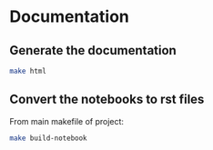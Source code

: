 # Documentation

## Generate the documentation

```sh
make html
```

## Convert the notebooks to rst files

From main makefile of project:

```sh
make build-notebook
```

